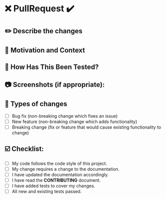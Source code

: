 # ❌ **PullRequest** ✔️

## ✏️ **Describe the changes**
<!--- Describe your changes in detail -->

## 💪 **Motivation and Context**
<!--- Why is this change required? What problem does it solve? -->
<!--- If it fixes an open issue, please link to the issue here. -->

## 📑 **How Has This Been Tested?**
<!--- Please describe in detail how you tested your changes. -->
<!--- Include details of your testing environment, and the tests you ran to -->
<!--- see how your change affects other areas of the code, etc. -->

## 📷 **Screenshots (if appropriate):**
<!--- If applicable, add screenshots to help explain what and where should it does or executed.

**_Image example:_**

Image | Image description
:---: | ---
![ImageExample](https://user-images.githubusercontent.com/16709062/94298517-ab94d580-ff3c-11ea-9d0c-21ae4e8a8bef.png) | In this image, it is possible to understand better what I am talking about. -->

## 🔀 **Types of changes**
<!--- What types of changes does your code introduce? Put an `x` in all the boxes that apply: -->

- [ ] Bug fix (non-breaking change which fixes an issue)
- [ ] New feature (non-breaking change which adds functionality)
- [ ] Breaking change (fix or feature that would cause existing functionality to change)

## ☑️ **Checklist:**
<!--- Go over all the following points, and put an `x` in all the boxes that apply. -->
<!--- If you're unsure about any of these, don't hesitate to ask. We're here to help! -->

- [ ] My code follows the code style of this project.
- [ ] My change requires a change to the documentation.
- [ ] I have updated the documentation accordingly.
- [ ] I have read the **CONTRIBUTING** document.
- [ ] I have added tests to cover my changes.
- [ ] All new and existing tests passed.
